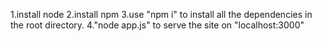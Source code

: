1.install node 
2.install npm
3.use "npm i" to install all the dependencies in the root directory.
4."node app.js" to serve the site on "localhost:3000"
